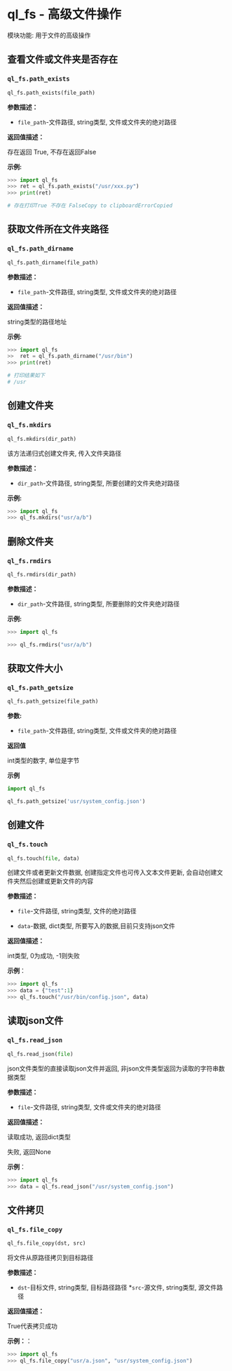# ql_fs - 高级文件操作

模块功能: 用于文件的高级操作



## 查看文件或文件夹是否存在

### `ql_fs.path_exists`

```python
ql_fs.path_exists(file_path)
```

**参数描述：**

* `file_path`-文件路径, string类型, 文件或文件夹的绝对路径 

**返回值描述：**

存在返回 True, 不存在返回False

**示例:**

```python
>>> import ql_fs
>>> ret = ql_fs.path_exists("/usr/xxx.py")
>>> print(ret)

# 存在打印True 不存在 FalseCopy to clipboardErrorCopied
```



## 获取文件所在文件夹路径

### `ql_fs.path_dirname`

```python
ql_fs.path_dirname(file_path)
```

**参数描述：**

* `file_path`-文件路径, string类型, 文件或文件夹的绝对路径 

**返回值描述：**

string类型的路径地址

**示例:**

```python
>>> import ql_fs
>>  ret = ql_fs.path_dirname("/usr/bin")
>>> print(ret)

# 打印结果如下
# /usr
```



## 创建文件夹

### `ql_fs.mkdirs`

```python
ql_fs.mkdirs(dir_path)
```

该方法递归式创建文件夹, 传入文件夹路径

**参数描述：**

* `dir_path`-文件路径, string类型, 所要创建的文件夹绝对路径 

**示例:**

```python
>>> import ql_fs
>>> ql_fs.mkdirs("usr/a/b")
```





## 删除文件夹

### `ql_fs.rmdirs`

```python
ql_fs.rmdirs(dir_path)
```

**参数描述：**

* `dir_path`-文件路径, string类型, 所要删除的文件夹绝对路径 

**示例:**

```python
>>> import ql_fs

>>> ql_fs.rmdirs("usr/a/b")
```



## 获取文件大小

### `ql_fs.path_getsize`

```python
ql_fs.path_getsize(file_path)
```

**参数:**

* `file_path`-文件路径, string类型, 文件或文件夹的绝对路径 

**返回值**

int类型的数字, 单位是字节

**示例**

```python
import ql_fs

ql_fs.path_getsize('usr/system_config.json')
```



## 创建文件

### `ql_fs.touch`

```python
ql_fs.touch(file, data)
```

创建文件或者更新文件数据, 创建指定文件也可传入文本文件更新, 会自动创建文件夹然后创建或更新文件的内容

**参数描述：**

* `file`-文件路径, string类型, 文件的绝对路径 

* `data`-数据, dict类型, 所要写入的数据,目前只支持json文件

**返回值描述：**

int类型, 0为成功, -1则失败

**示例**：

```python
>>> import ql_fs
>>> data = {"test":1}
>>> ql_fs.touch("/usr/bin/config.json", data)
```



## 读取json文件

### `ql_fs.read_json`

```python
ql_fs.read_json(file)
```

json文件类型的直接读取json文件并返回, 非json文件类型返回为读取的字符串数据类型

**参数描述：**

* `file`-文件路径, string类型, 文件或文件夹的绝对路径 

**返回值描述：**

读取成功, 返回dict类型

失败, 返回None

**示例**：

```python
>>> import ql_fs
>>> data = ql_fs.read_json("/usr/system_config.json")
```



## 文件拷贝

### `ql_fs.file_copy`

```python
ql_fs.file_copy(dst, src)
```

将文件从原路径拷贝到目标路径

**参数描述：**

* `dst`-目标文件,  string类型,   目标路径路径
*`src`-源文件,  string类型, 源文件路径

**返回值描述：**

True代表拷贝成功

**示例：**：

```python
>>> import ql_fs
>>> ql_fs.file_copy("usr/a.json", "usr/system_config.json")
```